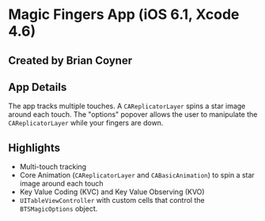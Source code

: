 # Magic Fingers App (iOS 6.1, Xcode 4.6)
## Created by Brian Coyner

## App Details

The app tracks multiple touches. A `CAReplicatorLayer` spins a star image around each touch. 
The "options" popover allows the user to manipulate the `CAReplicatorLayer` while your 
fingers are down. 

## Highlights
- Multi-touch tracking
- Core Animation (`CAReplicatorLayer` and `CABasicAnimation`) to spin a star image around each touch
- Key Value Coding (KVC) and Key Value Observing (KVO)
- `UITableViewController` with custom cells that control the `BTSMagicOptions` object.


